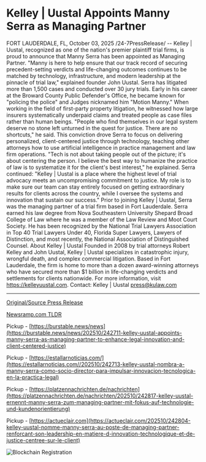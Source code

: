 # Kelley | Uustal Appoints Manny Serra as Managing Partner

FORT LAUDERDALE, FL, October 03, 2025 /24-7PressRelease/ -- Kelley | Uustal, recognized as one of the nation's premier plaintiff trial firms, is proud to announce that Manny Serra has been appointed as Managing Partner. "Manny is here to help ensure that our track record of securing precedent-setting verdicts and life-changing outcomes continues to be matched by technology, infrastructure, and modern leadership at the pinnacle of trial law," explained founder John Uustal.  Serra has litigated more than 1,500 cases and conducted over 30 jury trials. Early in his career at the Broward County Public Defender's Office, he became known for "policing the police" and Judges nicknamed him "Motion Manny." When working in the field of first-party property litigation, he witnessed how large insurers systematically underpaid claims and treated people as case files rather than human beings. "People who find themselves in our legal system deserve no stone left unturned in the quest for justice. There are no shortcuts," he said.  This conviction drove Serra to focus on delivering personalized, client-centered justice through technology, teaching other attorneys how to use artificial intelligence in practice management and law firm operations. "Tech is not about taking people out of the picture; it's about centering the person. I believe the best way to humanize the practice of law is to systematize it for the client's best interest," he explained.   Serra continued: "Kelley | Uustal is a place where the highest level of trial advocacy meets an uncompromising commitment to justice. My role is to make sure our team can stay entirely focused on getting extraordinary results for clients across the country, while I oversee the systems and innovation that sustain our success."  Prior to joining Kelley | Uustal, Serra was the managing partner of a trial firm based in Fort Lauderdale. Serra earned his law degree from Nova Southeastern University Shepard Broad College of Law where he was a member of the Law Review and Moot Court Society. He has been recognized by the National Trial Lawyers Association in Top 40 Trial Lawyers Under 40, Florida Super Lawyers, Lawyers of Distinction, and most recently, the National Association of Distinguished Counsel.  About Kelley | Uustal Founded in 2008 by trial attorneys Robert Kelley and John Uustal, Kelley | Uustal specializes in catastrophic injury, wrongful death, and complex commercial litigation. Based in Fort Lauderdale, the firm is home to more than a dozen award-winning attorneys who have secured more than $1 billion in life-changing verdicts and settlements for clients nationwide.  For more information, visit https://kelleyuustal.com. Contact: Kelley | Uustal press@kulaw.com 

---

[Original/Source Press Release](https://www.24-7pressrelease.com/press-release/527404/kelley-uustal-appoints-manny-serra-as-managing-partner)
                    

[Newsramp.com TLDR](https://newsramp.com/curated-news/kelley-uustal-names-manny-serra-as-new-managing-partner/fd7e078e5bfb68a4be33cbfac76f4f70) 


Pickup - [https://burstable.news/news](https://burstable.news/news/202510/242711-kelley-uustal-appoints-manny-serra-as-managing-partner-to-enhance-legal-innovation-and-client-centered-justice)

Pickup - [https://estallarnoticias.com/](https://estallarnoticias.com//202510/242713-kelley-uustal-nombra-a-manny-serra-como-socio-director-para-impulsar-innovacion-tecnologica-en-la-practica-legal)

Pickup - [https://platzennachrichten.de/nachrichten](https://platzennachrichten.de/nachrichten/202510/242817-kelley-uustal-ernennt-manny-serra-zum-managing-partner-mit-fokus-auf-technologie-und-kundenorientierung)

Pickup - [https://actueclair.com](https://actueclair.com/202510/242804-kelley-uustal-nomme-manny-serra-au-poste-de-managing-partner-renforcant-son-leadership-en-matiere-d-innovation-technologique-et-de-justice-centree-sur-le-client)
 

 



![Blockchain Registration](https://cdn.newsramp.app/24-7PressRelease/qrcode/2510/3/goldseRz.webp)
